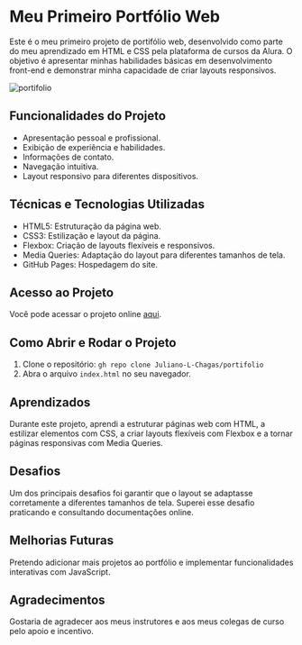 # Meu Primeiro Portfólio Web
Este é o meu primeiro projeto de portifólio web, desenvolvido como parte do meu aprendizado em HTML e CSS pela plataforma de cursos da Alura. O objetivo é apresentar minhas habilidades básicas em desenvolvimento front-end e demonstrar minha capacidade de criar layouts responsivos.

![portifolio](https://github.com/user-attachments/assets/3380ac93-4308-4925-98db-b4dc3a552540)

## Funcionalidades do Projeto

* Apresentação pessoal e profissional.
* Exibição de experiência e habilidades.
* Informações de contato.
* Navegação intuitiva.
* Layout responsivo para diferentes dispositivos.

## Técnicas e Tecnologias Utilizadas

* HTML5: Estruturação da página web.
* CSS3: Estilização e layout da página.
* Flexbox: Criação de layouts flexíveis e responsivos.
* Media Queries: Adaptação do layout para diferentes tamanhos de tela.
* GitHub Pages: Hospedagem do site.

## Acesso ao Projeto

Você pode acessar o projeto online [aqui](https://juliano-l-chagas.github.io/portifolio/).

## Como Abrir e Rodar o Projeto

1.  Clone o repositório: `gh repo clone Juliano-L-Chagas/portifolio`
2.  Abra o arquivo `index.html` no seu navegador.
   
## Aprendizados

Durante este projeto, aprendi a estruturar páginas web com HTML, a estilizar elementos com CSS, a criar layouts flexíveis com Flexbox e a tornar páginas responsivas com Media Queries.

## Desafios

Um dos principais desafios foi garantir que o layout se adaptasse corretamente a diferentes tamanhos de tela. Superei esse desafio praticando e consultando documentações online.

## Melhorias Futuras

Pretendo adicionar mais projetos ao portfólio e implementar funcionalidades interativas com JavaScript.

## Agradecimentos

Gostaria de agradecer aos meus instrutores e aos meus colegas de curso pelo apoio e incentivo.

